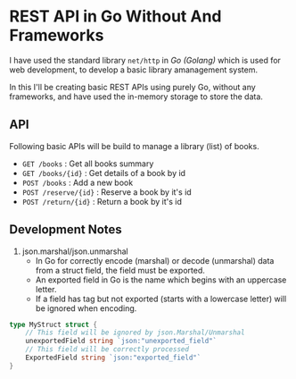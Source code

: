 # REST API in Go Without And Frameworks

I have used the standard library `net/http` in _Go (Golang)_ which is used for web development, to develop a basic library amanagement system.

In this I'll be creating basic REST APIs using purely Go, without any frameworks, and have used the in-memory storage to store the data.


## API

Following basic APIs will be build to manage a library (list) of books.

- `GET /books` : Get all books summary
- `GET /books/{id}` : Get details of a book by id
- `POST /books` : Add a new book
- `POST /reserve/{id}` : Reserve a book by it's id
- `POST /return/{id}` : Return a book by it's id



## Development Notes

1. json.marshal/json.unmarshal
    - In Go for correctly encode (marshal) or decode (unmarshal) data from a struct field, the field must be exported.
    - An exported field in Go is the name which begins with an uppercase letter.
    - If a field has tag but not exported (starts with a lowercase letter) will be ignored when encoding.

```go
type MyStruct struct {
	// This field will be ignored by json.Marshal/Unmarshal
	unexportedField string `json:"unexported_field"`
	// This field will be correctly processed
	ExportedField string `json:"exported_field"`
}
```